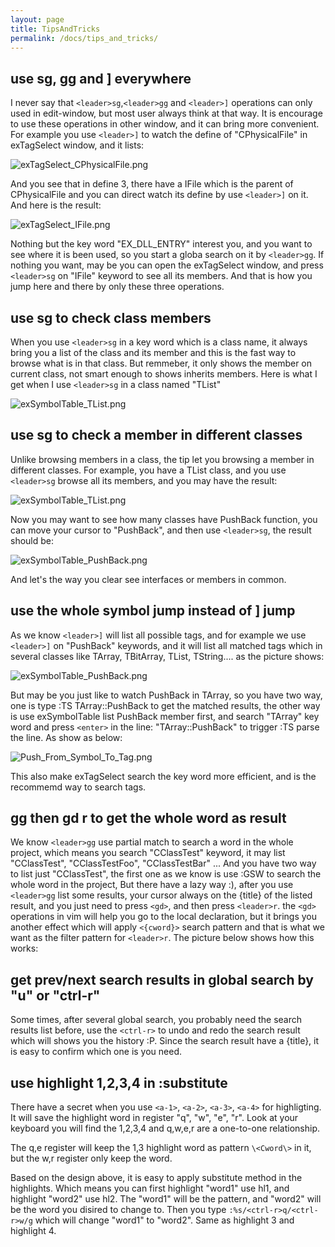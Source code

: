 ```yaml
---
layout: page
title: TipsAndTricks
permalink: /docs/tips_and_tricks/
---
```


## use <leader>sg, <leader>gg and <leader>] everywhere

I never say that `<leader>sg`,`<leader>gg` and `<leader>]` operations can only used in edit-window, but most user always think at that way. It is encourage to use these operations in other window, and it can bring more convenient. For example you use `<leader>]` to watch the define of "CPhysicalFile" in exTagSelect window, and it lists:

![exTagSelect_CPhysicalFile.png](../images/exTagSelect_CPhysicalFile.png)

And you see that in define 3, there have a IFile which is the parent of CPhysicalFile and you can direct watch its define by use `<leader>]` on it. And here is the result:

![exTagSelect_IFile.png](../images/exTagSelect_IFile.png)

Nothing but the key word "EX_DLL_ENTRY" interest you, and you want to see where it is been used, so you start a globa search on it by `<leader>gg`.  If nothing you want, may be you can open the exTagSelect window, and press `<leader>sg` on "IFile" keyword to see all its members.  And that is how you jump here and there by only these three operations.

## use <leader>sg to check class members

When you use `<leader>sg` in a key word which is a class name, it always bring you a list of the class and its member and this is the fast way to browse what is in that class. But remmeber, it only shows the member on current class, not smart enough to shows inherits members.  Here is what I get when I use `<leader>sg` in a class named "TList"

![exSymbolTable_TList.png](../images/exSymbolTable_TList.png)

## use <leader>sg to check a member in different classes

Unlike browsing members in a class, the tip let you browsing a member in different classes.  For example, you have a TList class, and you use `<leader>sg` browse all its members, and you may have the result:

![exSymbolTable_TList.png](../images/exSymbolTable_TList.png)

Now you may want to see how many classes have PushBack function, you can move your cursor to "PushBack", and then use `<leader>sg`, the result should be:

![exSymbolTable_PushBack.png](../images/exSymbolTable_PushBack.png)

And let's the way you clear see interfaces or members in common.

## use the whole symbol jump instead of <leader>] jump

As we know `<leader>]` will list all possible tags, and for example we use `<leader>]` on "PushBack" keywords, and it will list all matched tags which in several classes like TArray, TBitArray, TList, TString.... as the picture shows:

![exSymbolTable_PushBack.png](../images/exSymbolTable_PushBack.png)

But may be you just like to watch PushBack in TArray, so you have two way, one is type :TS TArray::PushBack to get the matched results, the other way is use exSymbolTable list PushBack member first, and search "TArray" key word and press `<enter>` in the line: "TArray::PushBack" to trigger :TS parse the line. As show as below:

![Push_From_Symbol_To_Tag.png](../images/Push_From_Symbol_To_Tag.png)

This also make exTagSelect search the key word more efficient, and is the recommemd way to search tags.

## <leader>gg then gd <leader>r to get the whole word as result

We know `<leader>gg` use partial match to search a word in the whole project, which means you search "CClassTest" keyword, it may list "CClassTest", "CClassTestFoo", "CClassTestBar" ... And you have two way to list just "CClassTest", the first one as we know is use :GSW to search the whole word in the project, But there have a lazy way :), after you use `<leader>gg` list some results, your cursor always on the {title} of the listed result, and you just need to press `<gd>`, and then press `<leader>r`. the `<gd>` operations in vim will help you go to the local declaration, but it brings you another effect which will apply `<{cword}>` search pattern and that is what we want as the filter pattern for `<leader>r`.  The picture below shows how this works:

## get prev/next search results in global search by "u" or "ctrl-r"

Some times, after several global search, you probably need the search results list before, use the `<ctrl-r>` to undo and redo the search result which will shows you the history :P. Since the search result have a {title}, it is easy to confirm which one is you need.

## use highlight 1,2,3,4 in :substitute

There have a secret when you use `<a-1>`, `<a-2>`, `<a-3>`, `<a-4>` for highligting. It will  save the highlight word in register "q", "w", "e", "r". Look at your keyboard you will find the 1,2,3,4 and q,w,e,r are a one-to-one relationship. 

The q,e register will keep the 1,3 highlight word as pattern `\<Cword\>` in it, but the w,r register only keep the word. 

Based on the design above, it is easy to apply substitute method in the highlights. Which means you can first highlight "word1" use hl1, and highlight "word2" use hl2. The "word1" will be the pattern, and "word2" will be the word you disired to change to. Then you type `:%s/<ctrl-r>q/<ctrl-r>w/g` which will change "word1" to "word2". Same as highlight 3 and highlight 4.
